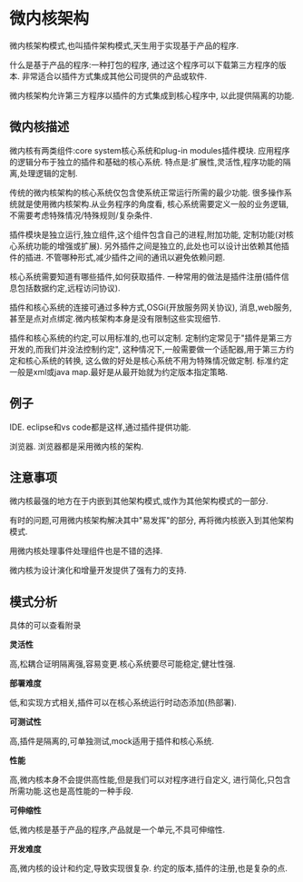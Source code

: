 # 微内核架构

微内核架构模式,也叫插件架构模式,天生用于实现基于产品的程序.

什么是基于产品的程序:一种打包的程序,
通过这个程序可以下载第三方程序的版本.
非常适合以插件方式集成其他公司提供的产品或软件.

微内核架构允许第三方程序以插件的方式集成到核心程序中,
以此提供隔离的功能.

## 微内核描述

微内核有两类组件:core system核心系统和plug-in modules插件模块.
应用程序的逻辑分布于独立的插件和基础的核心系统.
特点是:扩展性,灵活性,程序功能的隔离,处理逻辑的定制.

传统的微内核架构的核心系统仅包含使系统正常运行所需的最少功能.
很多操作系统就是使用微内核架构.从业务程序的角度看,
核心系统需要定义一般的业务逻辑,不需要考虑特殊情况/特殊规则/复杂条件.

插件模块是独立运行,独立组件,这个组件包含自己的进程,附加功能,
定制功能(对核心系统功能的增强或扩展).
另外插件之间是独立的,此处也可以设计出依赖其他插件的插进.
不管哪种形式,减少插件之间的通讯以避免依赖问题.

核心系统需要知道有哪些插件,如何获取插件.
一种常用的做法是插件注册(插件信息包括数据约定,远程访问协议).

插件和核心系统的连接可通过多种方式,OSGi(开放服务网关协议),
消息,web服务,甚至是点对点绑定.微内核架构本身是没有限制这些实现细节.

插件和核心系统的约定,可以用标准的,也可以定制.
定制约定常见于"插件是第三方开发的,而我们并没法控制约定",
这种情况下,一般需要做一个适配器,用于第三方约定和核心系统的转换,
这么做的好处是核心系统不用为特殊情况做定制.
标准约定一般是xml或java map.最好是从最开始就为约定版本指定策略.

## 例子

IDE. eclipse和vs code都是这样,通过插件提供功能.

浏览器. 浏览器都是采用微内核的架构.

## 注意事项

微内核最强的地方在于内嵌到其他架构模式,或作为其他架构模式的一部分.

有时的问题,可用微内核架构解决其中"易发挥"的部分,
再将微内核嵌入到其他架构模式.

用微内核处理事件处理组件也是不错的选择.

微内核为设计演化和增量开发提供了强有力的支持.

## 模式分析

具体的可以查看附录

__灵活性__

高,松耦合证明隔离强,容易变更.核心系统要尽可能稳定,健壮性强.

__部署难度__

低,和实现方式相关,插件可以在核心系统运行时动态添加(热部署).

__可测试性__

高,插件是隔离的,可单独测试,mock适用于插件和核心系统.

__性能__

高,微内核本身不会提供高性能,但是我们可以对程序进行自定义,
进行简化,只包含所需功能.这也是高性能的一种手段.

__可伸缩性__

低,微内核是基于产品的程序,产品就是一个单元,不具可伸缩性.

__开发难度__

高,微内核的设计和约定,导致实现很复杂.
约定的版本,插件的注册,也是复杂的点.